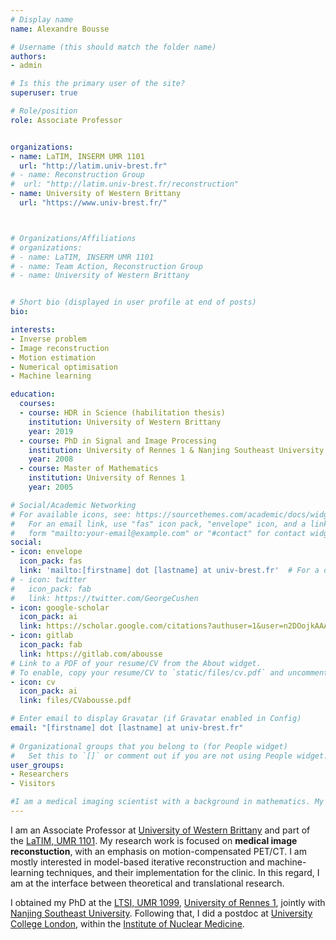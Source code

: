 ```yaml
---
# Display name
name: Alexandre Bousse

# Username (this should match the folder name)
authors:
- admin

# Is this the primary user of the site?
superuser: true

# Role/position
role: Associate Professor


organizations:
- name: LaTIM, INSERM UMR 1101
  url: "http://latim.univ-brest.fr"
# - name: Reconstruction Group
#  url: "http://latim.univ-brest.fr/reconstruction"
- name: University of Western Brittany
  url: "https://www.univ-brest.fr/"



# Organizations/Affiliations
# organizations:
# - name: LaTIM, INSERM UMR 1101
# - name: Team Action, Reconstruction Group
# - name: University of Western Brittany


# Short bio (displayed in user profile at end of posts)
bio: 

interests:
- Inverse problem
- Image reconstruction
- Motion estimation
- Numerical optimisation
- Machine learning

education:
  courses:
  - course: HDR in Science (habilitation thesis) 
    institution: University of Western Brittany 
    year: 2019
  - course: PhD in Signal and Image Processing
    institution: University of Rennes 1 & Nanjing Southeast University
    year: 2008
  - course: Master of Mathematics
    institution: University of Rennes 1
    year: 2005

# Social/Academic Networking
# For available icons, see: https://sourcethemes.com/academic/docs/widgets/#icons
#   For an email link, use "fas" icon pack, "envelope" icon, and a link in the
#   form "mailto:your-email@example.com" or "#contact" for contact widget.
social:
- icon: envelope
  icon_pack: fas
  link: 'mailto:[firstname] dot [lastname] at univ-brest.fr'  # For a direct email link, use "mailto:test@example.org".
# - icon: twitter
#   icon_pack: fab
#   link: https://twitter.com/GeorgeCushen
- icon: google-scholar
  icon_pack: ai
  link: https://scholar.google.com/citations?authuser=1&user=n2DOojkAAAAJ
- icon: gitlab
  icon_pack: fab
  link: https://gitlab.com/abousse
# Link to a PDF of your resume/CV from the About widget.
# To enable, copy your resume/CV to `static/files/cv.pdf` and uncomment the lines below.  
- icon: cv
  icon_pack: ai
  link: files/CVabousse.pdf

# Enter email to display Gravatar (if Gravatar enabled in Config)
email: "[firstname] dot [lastname] at univ-brest.fr"
  
# Organizational groups that you belong to (for People widget)
#   Set this to `[]` or comment out if you are not using People widget.  
user_groups:
- Researchers
- Visitors

#I am a medical imaging scientist with a background in mathematics. My work is oriented towards methodologies and algorithm, and their implementation for patient data. In this regard, I am at the interface between theoretical and translational research. 
---
```


I am an Associate Professor at [University of Western Brittany](https://www.univ-brest.fr/) and part of the [LaTIM, UMR 1101](http://latim.univ-brest.fr). My research work is focused on **medical image reconstuction**, with an emphasis on motion-compensated PET/CT. I am mostly interested in model-based iterative reconstruction and machine-learning techniques, and their implementation for the clinic. In this regard, I am at the interface between theoretical and translational research.

I obtained my PhD at the [LTSI, UMR 1099](https://www.univ-rennes1.fr/), [University of Rennes 1](https://www.univ-rennes1.fr/), jointly with [Nanjing Southeast University](https://www.seu.edu.cn/). Following that, I did a postdoc at [University College London](https://www.ucl.ac.uk/), within the [Institute of Nuclear Medicine](https://www.ucl.ac.uk/nuclear-medicine/). 









